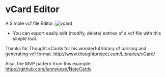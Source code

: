 # vCard Editor
A Simple vcf file Editor.
![vcard](https://cloud.githubusercontent.com/assets/169070/9863134/7451d17a-5b0b-11e5-80d6-56d7a70fd5e2.jpg)

- You can export easily edit (modify, delete)  entries of a vcf file with this simple tool. 

Thanks for Thought.vCards for his wonderful library of parsing and generating vcf format.
http://www.thoughtproject.com/Libraries/vCard/

Also, the MVP pattern from this example :
https://github.com/lennykean/NoteCards


